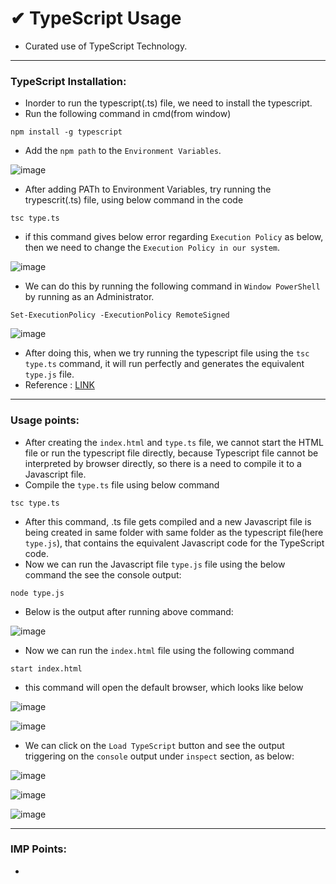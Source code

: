 # ✔ TypeScript Usage
- Curated use of TypeScript Technology.

****

### TypeScript Installation:
- Inorder to run the typescript(.ts) file, we need to install the typescript.
- Run the following command in cmd(from window)
```
npm install -g typescript
```
- Add the `npm path` to the `Environment Variables`.

![image](https://github.com/akash-rajak/JavaScript-Usage/assets/57003737/1ff2385d-42c0-4300-8502-8f62c92bcc43)
 
- After adding PATh to Environment Variables, try running the trypescrit(.ts) file, using below command in the code
```
tsc type.ts
```
- if this command gives below error regarding `Execution Policy` as below, then we need to change the `Execution Policy in our system`.

![image](https://github.com/akash-rajak/JavaScript-Usage/assets/57003737/bbe01f3d-4aa2-461e-912a-93defc2d6893)

- We can do this by running the following command in `Window PowerShell` by running as an Administrator.
```
Set-ExecutionPolicy -ExecutionPolicy RemoteSigned
```

![image](https://github.com/akash-rajak/JavaScript-Usage/assets/57003737/8f7e883a-2d41-4719-a3ca-0fcfa1eb868c)

- After doing this, when we try running the typescript file using the `tsc type.ts` command, it will run perfectly and generates the equivalent `type.js` file.
- Reference : [LINK](https://stackoverflow.com/questions/58796490/tsc-ps1-cannot-be-loaded-because-running-scripts-is-disabled-on-this-system)

****

### Usage points:
- After creating the `index.html` and `type.ts` file, we cannot start the HTML file or run the typescript file directly, because Typescript file cannot be interpreted by browser directly, so there is a need to compile it to a Javascript file.
- Compile the `type.ts` file using below command
```
tsc type.ts
```
- After this command, .ts file gets compiled and a new Javascript file is being created in same folder with same folder as the typescript file(here `type.js`), that contains the equivalent Javascript code for the TypeScript code.
- Now we can run the Javascript file `type.js` file using the below command the see the console output:
```
node type.js
```
- Below is the output after running above command:

![image](https://github.com/akash-rajak/JavaScript-Usage/assets/57003737/c1c754a8-b0a7-46ef-926b-9239d35b066b)
- Now we can run the `index.html` file using the following command
```
start index.html
```
- this command will open the default browser, which looks like below

![image](https://github.com/akash-rajak/JavaScript-Usage/assets/57003737/f59a36b3-2de3-4303-9a1a-679750a18367)

![image](https://github.com/akash-rajak/JavaScript-Usage/assets/57003737/a91b91fe-e29c-4bd6-b03a-e19c3c8f7233)
- We can click on the `Load TypeScript` button and see the output triggering on the `console` output under `inspect` section, as below:

![image](https://github.com/akash-rajak/JavaScript-Usage/assets/57003737/f9dbc85c-3da7-4a1c-9f94-3ff7cbe04702)

![image](https://github.com/akash-rajak/JavaScript-Usage/assets/57003737/3d90dd84-45ee-4613-abb3-ca6c0e481235)

![image](https://github.com/akash-rajak/JavaScript-Usage/assets/57003737/f76e5c16-5e48-477f-9350-6a68451290cd)

****

### IMP Points:
- 
